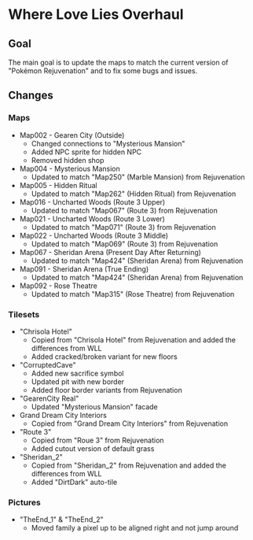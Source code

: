 # Where Love Lies Overhaul

## Goal
The main goal is to update the maps to match the current version of "Pokémon Rejuvenation" and to fix some bugs and issues.

## Changes
### Maps
- Map002 - Gearen City (Outside)
  - Changed connections to "Mysterious Mansion"
  - Added NPC sprite for hidden NPC
  - Removed hidden shop
- Map004 - Mysterious Mansion
  - Updated to match "Map250" (Marble Mansion) from Rejuvenation
- Map005 - Hidden Ritual
  - Updated to match "Map262" (Hidden Ritual) from Rejuvenation
- Map016 - Uncharted Woods (Route 3 Upper)
  - Updated to match "Map067" (Route 3) from Rejuvenation
- Map021 - Uncharted Woods (Route 3 Lower)
  - Updated to match "Map071" (Route 3) from Rejuvenation
- Map022 - Uncharted Woods (Route 3 Middle)
  - Updated to match "Map069" (Route 3) from Rejuvenation
- Map067 - Sheridan Arena (Present Day After Returning)
  - Updated to match "Map424" (Sheridan Arena) from Rejuvenation
- Map091 - Sheridan Arena (True Ending)
  - Updated to match "Map424" (Sheridan Arena) from Rejuvenation
- Map092 - Rose Theatre
  - Updated to match "Map315" (Rose Theatre) from Rejuvenation

### Tilesets
- "Chrisola Hotel"
  - Copied from "Chrisola Hotel" from Rejuvenation and added the differences from WLL
  - Added cracked/broken variant for new floors
- "CorruptedCave"
  - Added new sacrifice symbol
  - Updated pit with new border
  - Added floor border variants from Rejuvenation
- "GearenCity Real"
  - Updated "Mysterious Mansion" facade
- Grand Dream City Interiors
  - Copied from "Grand Dream City Interiors" from Rejuvenation
- "Route 3"
  - Copied from "Roue 3" from Rejuvenation
  - Added cutout version of default grass
- "Sheridan_2"
  - Copied from "Sheridan_2" from Rejuvenation and added the differences from WLL
  - Added "DirtDark" auto-tile

### Pictures
- "TheEnd_1" & "TheEnd_2"
  - Moved family a pixel up to be aligned right and not jump around
